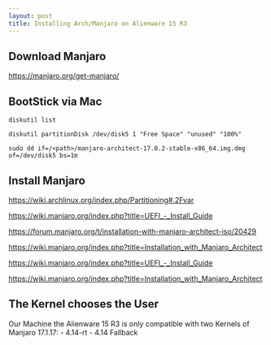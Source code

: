 ```yaml
---
layout: post
title: Installing Arch/Manjaro on Alienware 15 R3
---
```


## Download Manjaro
https://manjaro.org/get-manjaro/


## BootStick via Mac
    
    diskutil list
    
    diskutil partitionDisk /dev/disk5 1 "Free Space" "unused" "100%"
    
    sudo dd if=/<path>/manjaro-architect-17.0.2-stable-x86_64.img.dmg of=/dev/disk5 bs=1m
    
    
## Install Manjaro

https://wiki.archlinux.org/index.php/Partitioning#.2Fvar

https://wiki.manjaro.org/index.php?title=UEFI_-_Install_Guide

https://forum.manjaro.org/t/installation-with-manjaro-architect-iso/20429

https://wiki.manjaro.org/index.php?title=Installation_with_Manjaro_Architect

https://wiki.manjaro.org/index.php?title=UEFI_-_Install_Guide

https://wiki.manjaro.org/index.php?title=Installation_with_Manjaro_Architect



## The Kernel chooses the User
Our Machine the Alienware 15 R3 is only compatible with two Kernels of Manjaro 17.1.17:
    - 4.14-rt
    - 4.14 Fallback

